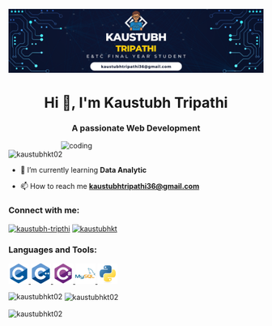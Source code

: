 ![logo](https://github.com/KaustubhKT02/KaustubhKT02/blob/main/396.png)
<h1 align="center">Hi 👋, I'm Kaustubh Tripathi</h1>
<h3 align="center">A passionate Web Development</h3>
<img align="right" width="400px" src="https://cdn.dribbble.com/users/2131993/screenshots/4948736/thoughtworks-gif_dribbble.gif" alt="coding">

<p align="left"> <img src="https://komarev.com/ghpvc/?username=kaustubhkt02&label=Profile%20views&color=0e75b6&style=flat" alt="kaustubhkt02" /> </p>

- 🌱 I’m currently learning **Data Analytic**

- 📫 How to reach me **kaustubhtripathi36@gmail.com**

<h3 align="left">Connect with me:</h3>
<p align="left">
<a href="https://www.linkedin.com/in/kaustubh-tripathi-kt20/" target="blank"><img align="center" src="https://raw.githubusercontent.com/rahuldkjain/github-profile-readme-generator/master/src/images/icons/Social/linked-in-alt.svg" alt="kaustubh-tripthi" height="30" width="40" /></a>
<a href="https://instagram.com/kaustubhkt" target="blank"><img align="center" src="https://raw.githubusercontent.com/rahuldkjain/github-profile-readme-generator/master/src/images/icons/Social/instagram.svg" alt="kaustubhkt" height="30" width="40" /></a>
</p>

<h3 align="left">Languages and Tools:</h3>
<p align="left"> <a href="https://www.cprogramming.com/" target="_blank" rel="noreferrer"> <img src="https://raw.githubusercontent.com/devicons/devicon/master/icons/c/c-original.svg" alt="c" width="40" height="40"/> </a> <a href="https://www.w3schools.com/cpp/" target="_blank" rel="noreferrer"> <img src="https://raw.githubusercontent.com/devicons/devicon/master/icons/cplusplus/cplusplus-original.svg" alt="cplusplus" width="40" height="40"/> </a> <a href="https://www.w3schools.com/cs/" target="_blank" rel="noreferrer"> <img src="https://raw.githubusercontent.com/devicons/devicon/master/icons/csharp/csharp-original.svg" alt="csharp" width="40" height="40"/> </a> <a href="https://www.mysql.com/" target="_blank" rel="noreferrer"> <img src="https://raw.githubusercontent.com/devicons/devicon/master/icons/mysql/mysql-original-wordmark.svg" alt="mysql" width="40" height="40"/> </a> <a href="https://www.python.org" target="_blank" rel="noreferrer"> <img src="https://raw.githubusercontent.com/devicons/devicon/master/icons/python/python-original.svg" alt="python" width="40" height="40"/> </a> </p>

<p><img align="left" src="https://github-readme-stats.vercel.app/api/top-langs?username=kaustubhkt02&show_icons=true&locale=en&layout=compact" alt="kaustubhkt02" /></p>

<p>&nbsp;<img align="center" src="https://github-readme-stats.vercel.app/api?username=kaustubhkt02&show_icons=true&locale=en" alt="kaustubhkt02" /></p>

<p><img align="center" src="https://github-readme-streak-stats.herokuapp.com/?user=kaustubhkt02&" alt="kaustubhkt02" /></p>
